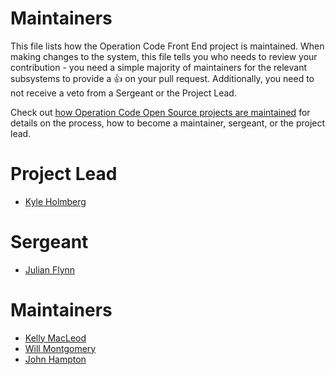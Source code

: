 # Maintainers

This file lists how the Operation Code Front End project is maintained. When making changes to the system, this file tells you who needs to review your contribution - you need a simple majority of maintainers for the relevant subsystems to provide a 👍 on your pull request. Additionally, you need to not receive a veto from a Sergeant or the Project Lead.

Check out [how Operation Code Open Source projects are maintained](https://github.com/OperationCode/START_HERE/blob/master/open_source_maintenance_policy.md) for details on the process, how to become a maintainer, sergeant, or the project lead.

# Project Lead

- [Kyle Holmberg](http://www.github.com/kylemh)

# Sergeant

- [Julian Flynn](https://github.com/juliantrueflynn)

# Maintainers

- [Kelly MacLeod](https://www.github.com/ksmacleod99)
- [Will Montgomery](https://www.github.com/wimo7083)
- [John Hampton](https://github.com/jjhampton)
